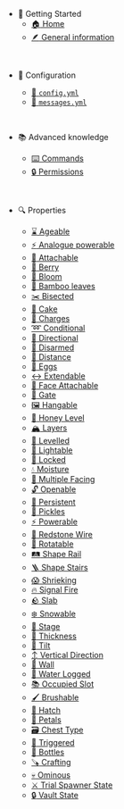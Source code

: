 * :rocket: Getting Started
  * [:house: Home](/ "PDS | Home")
  * [:feather: General information](/general-information/ "PDS | General information")

<br>

* :book: Configuration 

  * [:file_folder: `config.yml`](/config/config/ "PDS | Config file")
  * [:thought_balloon: `messages.yml`](/config/messages/ "PDS | Messages file")

<br>

* :books: Advanced knowledge

  * [:keyboard: Commands](/advanced/commands/ "PDS | Commands")
  * [:lock: Permissions](/advanced/permissions/ "PDS | Permission")

<br>

* :mag: Properties
  
  * [:hourglass: Ageable](/properties/ageable/ "PDS | Ageable") 
  * [:zap: Analogue powerable](/properties/analogue-powerable/ "PDS | Analogue Powerable")
  * [:paperclip: Attachable](/properties/attachable/ "PDS | Attachable")
  * [:grapes: Berry](/properties/berry/ "PDS | Berry")
  * [:microbe: Bloom](/properties/bloom/ "PDS | Bloom")
  * [:bamboo: Bamboo leaves](/properties/bamboo-leaves/ "PDS | Bamboo Leaves")
  * [:scissors: Bisected](/properties/bisected/ "PDS | Bisected")
  * [:cake: Cake](/properties/cake/ "PDS | Cake")
  * [:battery: Charges](/properties/charges/ "PDS | Charges")
  * [:loop: Conditional](/properties/conditional/ "PDS | Conditional")
  * [:compass: Directional](/properties/directional/ "PDS | Directional")
  * [:stop_sign: Disarmed](/properties/disarmed/ "PDS | Disarmed")
  * [:straight_ruler: Distance](/properties/distance/ "PDS | Distance")
  * [:egg: Eggs](/properties/eggs/ "PDS | Eggs")
  * [:left_right_arrow: Extendable](/properties/extendable/ "PDS | Extendable")
  * [:paperclip: Face Attachable](/properties/face-attachable/ "PDS | Face Attachable")
  * [:door: Gate](/properties/gate/ "PDS | Gate")
  * [:framed_picture: Hangable](/properties/hangable/ "PDS | Hangable")
  * [:honeybee: Honey Level](/properties/honey-level/ "PDS | Honey Level")
  * [:mountain_snow: Layers](/properties/layers/ "PDS | Layers")
  * [:lotion_bottle: Levelled](/properties/levelled/ "PDS | Levelled")
  * [:flashlight: Lightable](/properties/lightable/ "PDS | Lightable")
  * [:closed_lock_with_key: Locked](/properties/locked/ "PDS | Locked")
  * [:droplet: Moisture](/properties/moisture/ "PDS | Moisture")
  * [:arrows_counterclockwise: Multiple Facing](/properties/multiple-facing/ "PDS | Multiple Facing")
  * [:unlock: Openable](/properties/openable/ "PDS | Openable")
  * [:leaves: Persistent](/properties/persistent/ "PDS | Persistent")
  * [:cucumber: Pickles](/properties/pickles/ "PDS | Pickles")
  * [:zap: Powerable](/properties/powerable/ "PDS | Powerable")
  * [:electric_plug: Redstone Wire](/properties/redstone-wire/ "PDS | Redstone Wire")
  * [:arrows_counterclockwise: Rotatable](/properties/rotatable/ "PDS | Rotatable")
  * [:railway_track: Shape Rail](/properties/shape-rail/ "PDS | Shape Rail")
  * [:ladder: Shape Stairs](/properties/shape-stairs/ "PDS | Shape Stairs")
  * [:scream: Shrieking](/properties/shrieking/ "PDS | Shrieking")
  * [:fire: Signal Fire](/properties/signal-fire/ "PDS | Signal Fire")
  * [:rock: Slab](/properties/slab/ "PDS | Slab")
  * [:snowflake: Snowable](/properties/snowable/ "PDS | Snowable")
  * [:deciduous_tree: Stage](/properties/stage/ "PDS | Stage")
  * [:straight_ruler: Thickness](/properties/thickness/ "PDS | Thickness")
  * [:arrows_counterclockwise: Tilt](/properties/tilt/ "PDS | Tilt")
  * [:arrow_up_down: Vertical Direction](/properties/vertical-direction/ "PDS | Vertical Direction")
  * [:bricks: Wall](/properties/wall/ "PDS | Wall")
  * [:non-potable_water: Water Logged](/properties/water-logged/ "PDS | Water Logged")
  * [:books: Occupied Slot](/properties/occupied-slot/ "PDS | Occupied Slot")
  * [:paintbrush: Brushable](/properties/brushable/ "PDS | Brushable")
  * [:egg: Hatch](/properties/hatch/ "PDS | Hatch")
  * [:cherry_blossom: Petals](/properties/petals/ "PDS | Petals")
  * [:card_file_box: Chest Type](/properties/chest-type/ "PDS | Chest Type")
  * [:electric_plug: Triggered](/properties/triggered/ "PDS | Triggered")
  * [:lotion_bottle: Bottles](/properties/bottles/ "PDS | Bottles")
  * [:carpentry_saw: Crafting](/properties/crafting/ "PDS | Crafting")
  * [:skull: Ominous](/properties/ominous/ "PDS | Ominous")
  * [:crossed_swords: Trial Spawner State](/properties/trial-spawner-state/ "PDS | Trial Spawner State")
  * [:lock: Vault State](/properties/vault-state/ "PDS | Vault State")
